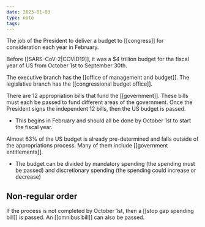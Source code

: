 ```yaml
---
date: 2023-01-03
type: note
tags:
---
```


The job of the President to deliver a budget to [[congress]] for consideration each year in February.

Before [[SARS-CoV-2|COVID19]], it was a $4 trillion budget for the fiscal year of US from October 1st to September 30th.

The executive branch has the [[office of management and budget]].
The legislative branch has the [[congressional budget office]].

There are 12 appropriation bills that fund the [[government]]. These bills must each be passed to fund different areas of the government. Once the President signs the independent 12 bills, then the US budget is passed.
- This begins in February and should all be done by October 1st to start the fiscal year.

Almost 63% of the US budget is already pre-determined and falls outside of the appropriations process. Many of them include [[government entitlements]].
- The budget can be divided by mandatory spending (the spending must be passed) and discretionary spending (the spending could increase or decrease)

## Non-regular order
If the process is not completed by October 1st, then a [[stop gap spending bill]] is passed.
An [[omnibus bill]] can also be passed.
